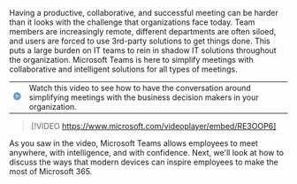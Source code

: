 
Having a productive, collaborative, and successful meeting can be harder than it looks with the challenge that organizations face today. Team members are increasingly remote, different departments are often siloed, and users are forced to use 3rd-party solutions to get things done. This puts a large burden on IT teams to rein in shadow IT solutions throughout the organization.  Microsoft Teams is here to simplify meetings with collaborative and intelligent solutions for all types of meetings.

|||
| :-- | :-- |
| ![Icon indicating play video](../media/videoicon.png)| Watch this video to see how to have the conversation around simplifying meetings with the business decision makers in your organization.|

>[!VIDEO https://www.microsoft.com/videoplayer/embed/RE3OOP6]

As you saw in the video, Microsoft Teams allows employees to meet anywhere, with intelligence, and with confidence.  Next, we'll look at how to discuss the ways that modern devices can inspire employees to make the most of Microsoft 365.

